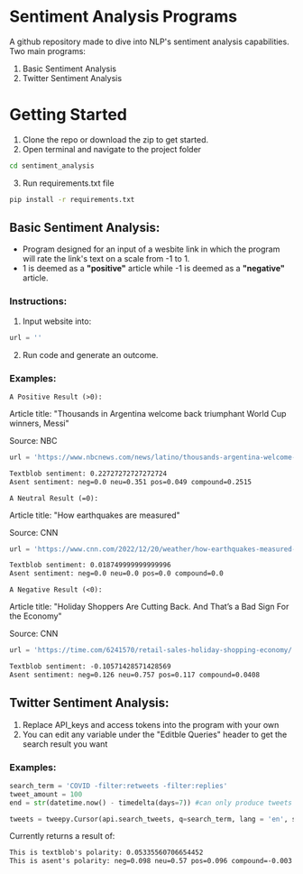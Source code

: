 # Sentiment Analysis Programs
A github repository made to dive into NLP's sentiment analysis capabilities.
Two main programs:
1. Basic Sentiment Analysis
2. Twitter Sentiment Analysis

# Getting Started
1. Clone the repo or download the zip to get started.
2. Open terminal and navigate to the project folder
```zsh
cd sentiment_analysis
```
3. Run requirements.txt file
```zsh
pip install -r requirements.txt
```

## Basic Sentiment Analysis:
- Program designed for an input of a wesbite link in which the program will rate the link's text on a scale from -1 to 1. 
- 1 is deemed as a **"positive"** article while -1 is deemed as a **"negative"** article.

### Instructions:
1. Input website into:
```python
url = ''
```
2. Run code and generate an outcome.

### Examples:


`A Positive Result (>0):`

Article title: "Thousands in Argentina welcome back triumphant World Cup winners, Messi"

Source: NBC

```python
url = 'https://www.nbcnews.com/news/latino/thousands-argentina-welcome-messi-winners-world-cup-rcna62539'
```

```txt
Textblob sentiment: 0.22727272727272724
Asent sentiment: neg=0.0 neu=0.351 pos=0.049 compound=0.2515
```

`A Neutral Result (=0):`

Article title: "How earthquakes are measured"

Source: CNN

```python
url = 'https://www.cnn.com/2022/12/20/weather/how-earthquakes-measured-xpn'
```

```txt
Textblob sentiment: 0.018749999999999996
Asent sentiment: neg=0.0 neu=0.0 pos=0.0 compound=0.0
```

`A Negative Result (<0):`

Article title: "Holiday Shoppers Are Cutting Back. And That’s a Bad Sign For the Economy"

Source: CNN

```python
url = 'https://time.com/6241570/retail-sales-holiday-shopping-economy/'
```

```txt
Textblob sentiment: -0.10571428571428569
Asent sentiment: neg=0.126 neu=0.757 pos=0.117 compound=0.0408
```

## Twitter Sentiment Analysis:
1. Replace API_keys and access tokens into the program with your own
2. You can edit any variable under the "Editble Queries" header to get the search result you want

### Examples:

```python
search_term = 'COVID -filter:retweets -filter:replies'
tweet_amount = 100
end = str(datetime.now() - timedelta(days=7)) #can only produce tweets up to a maximum of 7 days. edit number after 'days = '

tweets = tweepy.Cursor(api.search_tweets, q=search_term, lang = 'en', since = start, until=end, tweet_mode = "extended").items(tweet_amount)
```

Currently returns a result of:
```txt
This is textblob's polarity: 0.05335560706654452
This is asent's polarity: neg=0.098 neu=0.57 pos=0.096 compound=-0.003
```
